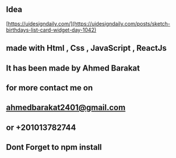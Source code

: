 ## Idea

[https://uidesigndaily.com/](https://uidesigndaily.com/posts/sketch-birthdays-list-card-widget-day-1042)

## made with Html , Css , JavaScript , ReactJs

## It has been made by Ahmed Barakat

## for more contact me on

## ahmedbarakat2401@gmail.com

## or +201013782744

## Dont Forget to npm install
